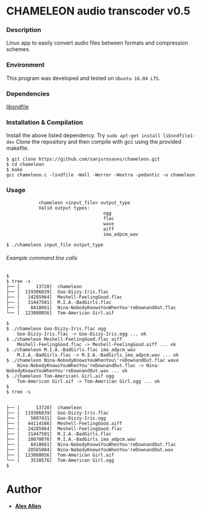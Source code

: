# CHAMELEON audio transcoder v0.5

### Description
Linux app to easily convert audio files between formats and compression schemes.

### Environment
This program was developed and tested on `Ubuntu 16.04 LTS`.

### Dependencies
[libsndfile](https://github.com/erikd/libsndfile)

### Installation & Compilation
Install the above listed dependency. Try `sudo apt-get install libsndfile1-dev`
Clone the repository and then compile with gcc using the provided makefile.
```
$ git clone https://github.com/sanjurosaves/chameleon.git
$ cd chameleon
$ make
gcc chameleon.c -lsndfile -Wall -Werror -Wextra -pedantic -o chameleon
```

### Usage
                chameleon <input_file> output_type
                Valid output types:
                                        ogg
                                        flac
                                        wave
                                        aiff
                                        ima_adpcm_wav
```
$ ./chameleon input_file output_type
```

###### Example command line calls
```
$
$ tree -s
├── [      13720]  chameleon
├── [  119306039]  Goo-Dizzy-Iris.flac
├── [   24285964]  Meshell-FeelingGood.flac
├── [   31447501]  M.I.A.-BadGirls.flac
├── [    8418661]  Nina-NobodyKnowsYouWhenYou'reDownandOut.flac
└── [  123080056]  Tom-American Girl.aif

$
$ ./chameleon Goo-Dizzy-Iris.flac ogg
    Goo-Dizzy-Iris.flac -> Goo-Dizzy-Iris.ogg ... ok
$ ./chameleon Meshell-FeelingGood.flac aiff
    Meshell-FeelingGood.flac -> Meshell-FeelingGood.aiff ... ok
$ ./chameleon M.I.A.-BadGirls.flac ima_adpcm_wav
    M.I.A.-BadGirls.flac -> M.I.A.-BadGirls_ima_adpcm.wav ... ok
$ ./chameleon Nina-NobodyKnowsYouWhenYou\'reDownandOut.flac wave
    Nina-NobodyKnowsYouWhenYou'reDownandOut.flac -> Nina-NobodyKnowsYouWhenYou'reDownandOut.wav ... ok
$ ./chameleon Tom-American\ Girl.aif ogg
    Tom-American Girl.aif -> Tom-American Girl.ogg ... ok
$
$ tree -s


├── [      13720]  chameleon
├── [  119306039]  Goo-Dizzy-Iris.flac
├── [    5807431]  Goo-Dizzy-Iris.ogg
├── [   44114166]  Meshell-FeelingGood.aiff
├── [   24285964]  Meshell-FeelingGood.flac
├── [   31447501]  M.I.A.-BadGirls.flac
├── [   10070076]  M.I.A.-BadGirls_ima_adpcm.wav
├── [    8418661]  Nina-NobodyKnowsYouWhenYou'reDownandOut.flac
├── [   28565084]  Nina-NobodyKnowsYouWhenYou'reDownandOut.wav
├── [  123080056]  Tom-American Girl.aif
└── [    3538576]  Tom-American Girl.ogg
$
```

# Author
* [**Alex Allen**](https://github.com/sanjurosaves)